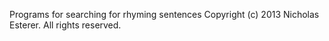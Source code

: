 Programs for searching for rhyming sentences
Copyright (c) 2013 Nicholas Esterer. All rights reserved.
